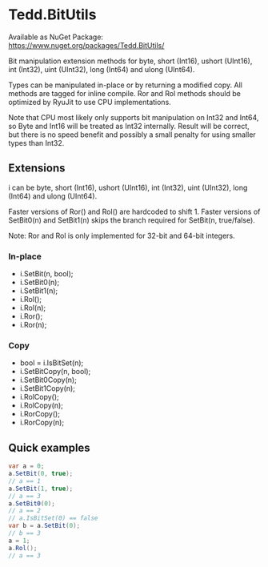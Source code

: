 # Tedd.BitUtils
Available as NuGet Package: https://www.nuget.org/packages/Tedd.BitUtils/

Bit manipulation extension methods for byte, short (Int16), ushort (UInt16), int (Int32), uint (UInt32), long (Int64) and ulong (UInt64).

Types can be manipulated in-place or by returning a modified copy. All methods are tagged for inline compile. Ror and Rol methods should be optimized by RyuJit to use CPU implementations.

Note that CPU most likely only supports bit manipulation on Int32 and Int64, so Byte and Int16 will be treated as Int32 internally. Result will be correct, but there is no speed benefit and possibly a small penalty for using smaller types than Int32.

## Extensions

i can be byte, short (Int16), ushort (UInt16), int (Int32), uint (UInt32), long (Int64) and ulong (UInt64).

Faster versions of Ror() and Rol() are hardcoded to shift 1. Faster versions of SetBit0(n) and SetBit1(n) skips the branch required for SetBit(n, true/false).

Note: Ror and Rol is only implemented for 32-bit and 64-bit integers.

### In-place
* i.SetBit(n, bool);
* i.SetBit0(n);
* i.SetBit1(n);
* i.Rol();
* i.Rol(n);
* i.Ror();
* i.Ror(n);

### Copy
* bool = i.IsBitSet(n);
* i.SetBitCopy(n, bool);
* i.SetBit0Copy(n);
* i.SetBit1Copy(n);
* i.RolCopy();
* i.RolCopy(n);
* i.RorCopy();
* i.RorCopy(n);



## Quick examples
```cs
var a = 0;
a.SetBit(0, true);
// a == 1
a.SetBit(1, true);
// a == 3
a.SetBit0(0);
// a == 2
// a.IsBitSet(0) == false
var b = a.SetBit(0);
// b == 3
a = 1;
a.Rol();
// a == 3
```